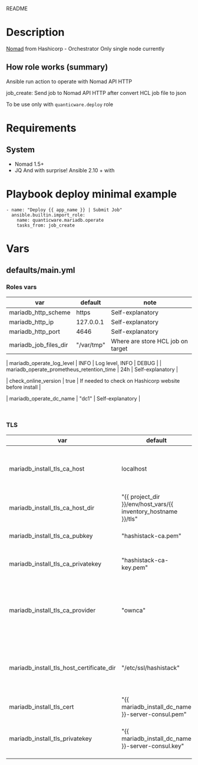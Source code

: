 README
# Description
[Nomad](https://mariadbproject.io/) from Hashicorp - Orchestrator
Only single node currently


## How role works (summary)

Ansible run action to operate with Nomad API HTTP

job_create: Send job to Nomad API HTTP after convert HCL job file to json

To be use only with `quanticware.deploy` role

# Requirements

## System
* Nomad 1.5+
* JQ
And with surprise! Ansible 2.10 + with

# Playbook deploy minimal example

```
- name: "Deploy {{ app_name }} | Submit Job"
  ansible.builtin.import_role:
    name: quanticware.mariadb.operate
    tasks_from: job_create
```

# Vars

## defaults/main.yml

### Roles vars

| var | default | note |
| --- | --- | --- |
| mariadb\_http\_scheme | https | Self-explanatory |
| mariadb\_http\_ip | 127.0.0.1 | Self-explanatory |
| mariadb\_http\_port | 4646 | Self-explanatory |
| mariadb\_job\_files\_dir | "/var/tmp" | Where are store HCL job on target |

| mariadb\_operate\_log\_level | INFO | Log level, INFO | DEBUG |
| mariadb\_operate\_prometheus\_retention\_time | 24h | Self-explanatory |

| check\_online\_version |  true | If needed to check on Hashicorp website before install |

| mariadb\_operate\_dc\_name |  "dc1" | Self-explanatory |

&nbsp;
### TLS
| var | default | note |
| --- | --- | --- |
| mariadb\_install\_tls\_ca\_host | localhost | Which host will use to generate CA authority |
| mariadb\_install\_tls\_ca\_host\_dir |  "\{\{ project\_dir \}\}/env/host\_vars/\{\{ inventory\_hostname \}\}/tls" | Where to put CA keys |
| mariadb\_install\_tls\_ca\_pubkey |  "hashistack-ca.pem" | Name of CA cerficate |
| mariadb\_install\_tls\_ca\_privatekey |  "hashistack-ca-key.pem" | Name of CA private key |
| mariadb\_install\_tls\_ca\_provider |  "ownca" | Which type of CA will use to create cert (don't change) |
| mariadb\_install\_tls\_host\_certificate\_dir |  "/etc/ssl/hashistack" | Where to put CA pubey on target host |
| mariadb\_install\_tls\_cert |  "\{\{ mariadb\_install\_dc\_name \}\}-server-consul.pem" | Name of Consul TLS Cert |
| mariadb\_install\_tls\_privatekey |  "\{\{ mariadb\_install\_dc\_name \}\}-server-consul.key" | Name of Consul TLS Private key |
